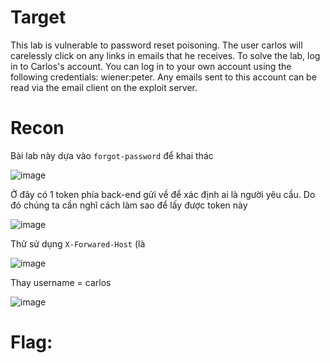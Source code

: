 # Target

This lab is vulnerable to password reset poisoning. The user carlos will carelessly click on any links in emails that he receives. To solve the lab, log in to Carlos's account. You can log in to your own account using the following credentials: wiener:peter. Any emails sent to this account can be read via the email client on the exploit server.

# Recon

Bài lab này dựa vào `forgot-password` để khai thác

![image](https://github.com/vanniichan/Portswigger/assets/112863484/bb8d3f16-f53f-4c86-90dd-b06e82172b03)

Ở đây có 1 token phía back-end gửi về để xác định ai là người yêu cầu. Do đó chúng ta cần nghĩ cách làm sao để lấy được token này

![image](https://github.com/vanniichan/Portswigger/assets/112863484/5ee562d3-59b0-4d13-b192-a91b1050e460)

Thử sử dụng `X-Forwared-Host` (là 

![image](https://github.com/vanniichan/Portswigger/assets/112863484/ec0e4f09-49fd-42d7-af65-549168f36e7b)

Thay username = carlos

![image](https://github.com/vanniichan/Portswigger/assets/112863484/9c3f02f2-b1a0-4c97-a1b0-601f6b7f9697)


# Flag:

